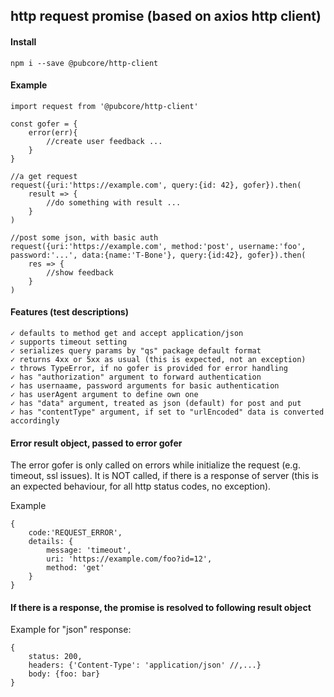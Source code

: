 ## http request promise (based on axios http client)

#### Install

	npm i --save @pubcore/http-client

#### Example

	import request from '@pubcore/http-client'

	const gofer = {
		error(err){
			//create user feedback ...
		}
	}

	//a get request
	request({uri:'https://example.com', query:{id: 42}, gofer}).then(
		result => {
			//do something with result ...
		}
	)

	//post some json, with basic auth
	request({uri:'https://example.com', method:'post', username:'foo', password:'...', data:{name:'T-Bone'}, query:{id:42}, gofer}).then(
		res => {
			//show feedback
		}
	)


#### Features (test descriptions)
	✓ defaults to method get and accept application/json
    ✓ supports timeout setting
    ✓ serializes query params by "qs" package default format
    ✓ returns 4xx or 5xx as usual (this is expected, not an exception)
    ✓ throws TypeError, if no gofer is provided for error handling
    ✓ has "authorization" argument to forward authentication
    ✓ has usernaame, password arguments for basic authentication
    ✓ has userAgent argument to define own one
    ✓ has "data" argument, treated as json (default) for post and put
    ✓ has "contentType" argument, if set to "urlEncoded" data is converted accordingly

#### Error result object, passed to error gofer

The error gofer is only called on errors while initialize the request (e.g. timeout, ssl issues). It is NOT called, if there is a response of server (this is an expected behaviour, for all http status codes, no exception).

Example

	{
		code:'REQUEST_ERROR',
		details: {
			message: 'timeout',
			uri: 'https://example.com/foo?id=12',
			method: 'get'
		}
	}

#### If there is a response, the promise is resolved to following result object
Example for "json" response:

	{
		status: 200,
		headers: {'Content-Type': 'application/json' //,...}
		body: {foo: bar}
	}
